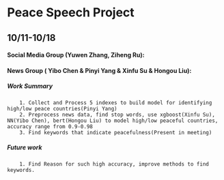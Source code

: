 # Peace Speech Project

## 10/11-10/18

#### Social Media Group (Yuwen Zhang, Ziheng Ru):

<!--   1. Looked into the usage of social media platforms in the 20 countries listed previously; among them, both Reddit and Facebook API do not provide users’ geospatial information
  2. Applied Twitter Developer API for Academic Research Access:
     https://developer.twitter.com/en/products/twitter-api/academic-research/application-info
     * Maximum 10 M Tweets per month
     * Can fetch user info including: user id/location/followers/tweets/description etc
     * Can fetch tweet info including: tweet content/time/retweets/replies/likes/quote/tag location
  3. Fetched around 2 M tweets from 2017-present, maximum 100k tweets per country
     * Approach: Get tag location of each tweet, if it exists. Select tweets with tag location that’s in the 20 countries list
     * The complete dataset
       https://drive.google.com/file/d/1WfjUgL7eqGj8CP_7rqKTeyQM1NzupRyj/view?usp=sharing -->


#### News Group ( Yibo Chen & Pinyi Yang & Xinfu Su & Hongou Liu): 
  
  ##### Work Summary
        1. Collect and Process 5 indexes to build model for identifying high/low peace countries(Pinyi Yang)
        2. Preprocess news data, find stop words, use xgboost(Xinfu Su), NN(Yibo Chen), bert(Hongou Liu) to model high/low peaceful countries, accuracy range from 0.9-0.98
        3. Find keywords that indicate peacefulness(Present in meeting)
  
   ##### Future work
        1. Find Reason for such high accuracy, improve methods to find keywords.

<!-- ##### Data Source:

 [India](https://timesofindia.indiatimes.com/archive.cms),[~~Afghanistan~~](https://www.eastview.com/resources/gpa/afghan-central-press/),[Australia,Canada&UK](https://lil.nlp.cornell.edu/newsroom/explore/index.html),[Iran](https://www.tehrantimes.com/archive),[Nigeria](https://archive-it.org/collections/11796),[Sri Lanka](https://www.sundaytimes.lk/210110/archive/),[Finland](https://www.dailyfinland.fi/archive),[UK](https://www.independent.co.uk/archive),[Canada](https://www.thestar.com/archive.html),[Ireland](https://www.sundayworld.com/archive/cnt),[Nigeria](https://www.thenigerianvoice.com/archive/),[Uganda](https://www.independent.co.ug/all-news/),[Norway](https://www.newsinenglish.no/2022/10/07/),[Zimbabwe](https://bulawayo24.com/index-id-archive.html) -->
